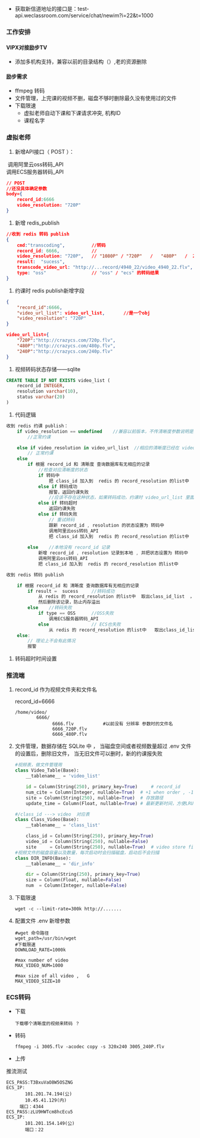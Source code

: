 * 获取新信道地址的接口是：test-api.weclassroom.com/service/chat/newim?i=22&t=1000

### 工作安排

#### VIPX对接励步TV

* 添加多机构支持，兼容以前的目录结构（）,老的资源删除

#### 励步需求

* ffmpeg 转码
* 文件管理，上完课的视频不删，磁盘不够时删除最久没有使用过的文件
* 下载限速
  * 虚拟老师自动下课和下课请求冲突, 机构ID
  * 课程名字




### 虚拟老师

1. 新增API接口（ POST ）：

​	调用阿里云oss转码_API		
​	调用ECS服务器转码_API

```json
// POST
//还没具体确定参数
body={
    record_id:6666
    video_resolution: "720P"
}
```

1. 新增 redis_publish 

```json
//收到 redis 转码 publish
{
    cmd:"transcoding",			//转码
	record_id: 6666,			//
	video_resolution: "720P",	// "1080P" / "720P"   /   "480P"   /  240
	result:  "sucess",   		
	transcode_video_url: "http://...record/4940_22/video_4940_22.flv", 	//转码后的视频url
	type: "oss"					// "oss" / "ecs" 的转码结果
}
```

1. 约课时 redis publish新增字段

```json
{
    "record_id":6666,
	"video_url_list": video_url_list,		//是一个obj
	"video_resolution": "720P"
}

video_url_list={
    "720P":"http://crazycs.com/720p.flv",
    "480P":"http://crazycs.com/480p.flv",
    "240P":"http://crazycs.com/240p.flv"
}
```

1. 视频转码状态存储——sqlite

```sql
CREATE TABLE IF NOT EXISTS video_list (
    record_id INTEGER,			
    resolution varchar(10),
    status varchar(20)
)
```

1. 代码逻辑

```js
收到 redis 约课 publish：
	if video_resolution == undefined  	//兼容以前版本，不传清晰度参数说明是以前的课
		//正常约课

	else if video_resolution in video_url_list	//相应的清晰度已经在 video_url_list 里面，可以直接下载
		// 正常约课
	else
		if 根据 record_id 和 清晰度 查询数据库有无相应的记录			 		  	
			//检查对应清晰度的状态
			if 转码中 
				把 class_id 加入到  redis 的 record_resolution 的list中
			else if 转码成功
				报警，返回约课失败
				//应该不存在这种状态，如果转码成功，约课时 video_url_list 里面就应该包含此 清晰度的 url 了 
			else if 转码超时
            	返回约课失败
            else if 转码失败
            	// 重试转码
                跟新 record_id , resolution 的状态设置为 转码中
                调用阿里云oss转码_API
                把 class_id 加入到  redis 的 record_resolution 的list中
				
		else	//本地没有 record_id 记录
			新增 record_id , resolution 记录到本地 , 并把状态设置为 转码中
			调用阿里云oss转码_API
			把 class_id 加入到  redis 的 record_resolution 的list中
```

```js
收到 redis 转码 publish

	if 根据 record_id 和 清晰度 查询数据库有无相应的记录
		if result =  sucess 	//转码成功	
			从 redis 的 record_resolution 的list中  取出class_id_list  ， 然后进入 正常约课  流程
			然后删除该记录，防止内存溢出	
		else	//转码失败
			if type == OSS 		//OSS失败
				调用ECS服务器转码_API
			else 				// ECS也失败
				从 redis 的 record_resolution 的list中   取出class_id_list  ， 然后进入 回调约课失败
	else:
		// 理论上不会有此情况
		报警 
```

1. 转码超时时间设置



### 推流端

1. record_id 作为视频文件夹和文件名 

   record_id=6666

   ```shell
   /home/video/
   		   6666/
   				 6666.flv			#以前没有 分辨率 参数时的文件名
   				 6666_720P.flv
   				 6666_480P.flv
   ```

2. 文件管理，数据存储在 SQLite 中 ， 当磁盘空间或者视频数量超过  .env 文件的设置后，删除旧文件， 当无旧文件可以删时，新的约课报失败

   ```python
   #视频表，做文件管理用
   class Video_Table(Base):
       __tablename__ = 'video_list'

       id = Column(String(250), primary_key=True)     # record_id
       num_cite = Column(Integer, nullable=True)  # +1 when order , -1 when over class
       site = Column(String(250), nullable=True)  # 存放路径
       update_time = Column(Float, nullable=True) # 最新更新时间，方便LRU算法删除旧视频

   #/class_id ---> video  对应表
   class Class_Video(Base):
       __tablename__ = 'class_list'

       class_id = Column(String(250), primary_key=True)
       video_id = Column(String(250), nullable=False)
       site     = Column(String(250), nullable=True)  # video store file site
   #视频文件的磁盘容量以及数量，每次启动时会扫描磁盘，启动后不会扫描
   class DIR_INFO(Base):
       __tablename__ = 'dir_info'

       dir = Column(String(250), primary_key=True)
       size = Column(Float, nullable=False)
       num  = Column(Integer, nullable=False)
   ```

3. 下载限速

   ```shell
   wget -c --limit-rate=300k http://.......
   ```

4. 配置文件 .env 新增参数

   ```shell
   #wget 命令路径
   wget_path=/usr/bin/wget
   #下载限速
   DOWNLOAD_RATE=1000k

   #max number of video
   MAX_VIDEO_NUM=1000

   #max size of all video ,   G
   MAX_VIDEO_SIZE=10
   ```



### ECS转码

- 下载

  ```
  下载哪个清晰度的视频来转码 ？
  ```

- 转码

  ```shell
  ffmpeg -i 3005.flv -acodec copy -s 320x240 3005_240P.flv
  ```

- 上传













推流测试

```
ECS_PASS:T3BxuVaO8W5OSZNG
ECS_IP:
       101.201.74.194(公)
       10.45.41.129(内)
     端口：4344
ECS_PASS:zLU9HWTcm8hcEcu5    
ECS_IP:
       101.201.154.149(公)
       端口：22
```

